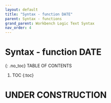 ```yaml
---
layout: default
title: "Syntax - function DATE"
parent: Syntax - functions
grand_parent: Workbench Logic Text Syntax
nav_order: 4
---
```

# Syntax - function DATE
{: .no_toc}
TABLE OF CONTENTS 
1. TOC
{:toc}  
 
# UNDER CONSTRUCTION

